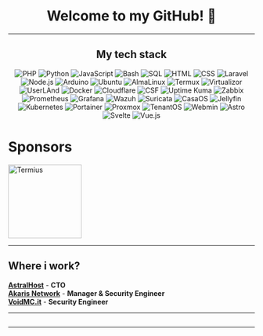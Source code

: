 <h1 align="center">Welcome to my GitHub! 👋 </h1>

<hr>
  <h2 align="center">My tech stack</h2>
  
  <p align="center">
    <a href="https://www.php.net/" style="text-decoration: none;">
      <img src="https://img.shields.io/badge/PHP-787CB5?style=for-the-badge&logo=php&logoColor=white" alt="PHP">
    </a>
    <a href="https://www.python.org/" style="text-decoration: none;">
      <img src="https://img.shields.io/badge/Python-FFD343?style=for-the-badge&logo=python&logoColor=white" alt="Python">
    </a>
    <a href="https://developer.mozilla.org/en-US/docs/Web/JavaScript" style="text-decoration: none;">
      <img src="https://img.shields.io/badge/JavaScript-F7DF1E?style=for-the-badge&logo=javascript&logoColor=white" alt="JavaScript">
    </a>
    <a href="https://www.gnu.org/software/bash/" style="text-decoration: none;">
      <img src="https://img.shields.io/badge/Bash-4EAA25?style=for-the-badge&logo=gnubash&logoColor=white" alt="Bash">
    </a>
    <a href="https://www.mysql.com/" style="text-decoration: none;">
      <img src="https://img.shields.io/badge/SQL-00618A?style=for-the-badge&logo=mysql&logoColor=white" alt="SQL">
    </a>
    <a href="https://developer.mozilla.org/en-US/docs/Web/HTML" style="text-decoration: none;">
      <img src="https://img.shields.io/badge/HTML-E34F26?style=for-the-badge&logo=html5&logoColor=white" alt="HTML">
    </a>
    <a href="https://developer.mozilla.org/en-US/docs/Web/CSS" style="text-decoration: none;">
      <img src="https://img.shields.io/badge/CSS-1572B6?style=for-the-badge&logo=css3&logoColor=white" alt="CSS">
    </a>
    <a href="https://laravel.com/" style="text-decoration: none;">
      <img src="https://img.shields.io/badge/Laravel-FF2D20?style=for-the-badge&logo=laravel&logoColor=white" alt="Laravel">
    </a>
    <a href="https://nodejs.org/" style="text-decoration: none;">
      <img src="https://img.shields.io/badge/Node.js-339933?style=for-the-badge&logo=node.js&logoColor=white" alt="Node.js">
    </a>
    <a href="https://www.arduino.cc/" style="text-decoration: none;">
      <img src="https://img.shields.io/badge/Arduino-00979D?style=for-the-badge&logo=arduino&logoColor=white" alt="Arduino">
    </a>
    <a href="https://ubuntu.com/" style="text-decoration: none;">
      <img src="https://img.shields.io/badge/Ubuntu-E95420?style=for-the-badge&logo=ubuntu&logoColor=white" alt="Ubuntu">
    </a>
    <a href="https://almalinux.org/" style="text-decoration: none;">
      <img src="https://img.shields.io/badge/AlmaLinux-2C5CC5?style=for-the-badge&logo=almalinux&logoColor=white" alt="AlmaLinux">
    </a>
    <a href="https://termux.com/" style="text-decoration: none;">
      <img src="https://img.shields.io/badge/Termux-000000?style=for-the-badge&logo=termux&logoColor=white" alt="Termux">
    </a>
    <a href="https://www.virtualizor.com/" style="text-decoration: none;">
      <img src="https://img.shields.io/badge/Virtualizor-5296D6?style=for-the-badge&logo=virtualizor&logoColor=white" alt="Virtualizor">
    </a>
    <a href="https://userland.tech/" style="text-decoration: none;">
      <img src="https://img.shields.io/badge/UserLAnd-000000?style=for-the-badge&logo=userland&logoColor=white" alt="UserLAnd">
    </a>
    <a href="https://www.docker.com/" style="text-decoration: none;">
      <img src="https://img.shields.io/badge/Docker-2496ED?style=for-the-badge&logo=docker&logoColor=white" alt="Docker">
    </a>
    <a href="https://www.cloudflare.com/" style="text-decoration: none;">
      <img src="https://img.shields.io/badge/Cloudflare-F48120?style=for-the-badge&logo=cloudflare&logoColor=white" alt="Cloudflare">
    </a>
    <a href="https://www.configserver.com/cp/csf.html" style="text-decoration: none;">
      <img src="https://img.shields.io/badge/CSF-D81B60?style=for-the-badge&logo=csf&logoColor=white" alt="CSF">
    </a>
    <a href="https://uptime.kuma.app/" style="text-decoration: none;">
      <img src="https://img.shields.io/badge/Uptime_Kuma-4CAF50?style=for-the-badge&logo=uptime-kuma&logoColor=white" alt="Uptime Kuma">
    </a>
    <a href="https://www.zabbix.com/" style="text-decoration: none;">
      <img src="https://img.shields.io/badge/Zabbix-CC0000?style=for-the-badge&logo=zabbix&logoColor=white" alt="Zabbix">
    </a>
    <a href="https://prometheus.io/" style="text-decoration: none;">
      <img src="https://img.shields.io/badge/Prometheus-E6522C?style=for-the-badge&logo=prometheus&logoColor=white" alt="Prometheus">
    </a>
    <a href="https://grafana.com/" style="text-decoration: none;">
      <img src="https://img.shields.io/badge/Grafana-F46800?style=for-the-badge&logo=grafana&logoColor=white" alt="Grafana">
    </a>
    <a href="https://wazuh.com/" style="text-decoration: none;">
      <img src="https://img.shields.io/badge/Wazuh-00A6D6?style=for-the-badge&logo=wazuh&logoColor=white" alt="Wazuh">
    </a>
    <a href="https://suricata.io/" style="text-decoration: none;">
      <img src="https://img.shields.io/badge/Suricata-1E1E1E?style=for-the-badge&logo=suricata&logoColor=white" alt="Suricata">
    </a>
    <a href="https://www.casaos.io/" style="text-decoration: none;">
      <img src="https://img.shields.io/badge/CasaOS-FF6600?style=for-the-badge&logo=casaos&logoColor=white" alt="CasaOS">
    </a>
    <a href="https://jellyfin.org/" style="text-decoration: none;">
      <img src="https://img.shields.io/badge/Jellyfin-DB2F3E?style=for-the-badge&logo=jellyfin&logoColor=white" alt="Jellyfin">
    </a>
    <a href="https://kubernetes.io/" style="text-decoration: none;">
      <img src="https://img.shields.io/badge/Kubernetes-326CE5?style=for-the-badge&logo=kubernetes&logoColor=white" alt="Kubernetes">
    </a>
    <a href="https://www.portainer.io/" style="text-decoration: none;">
      <img src="https://img.shields.io/badge/Portainer-6B58E9?style=for-the-badge&logo=portainer&logoColor=white" alt="Portainer">
    </a>
    <a href="https://www.proxmox.com/en/" style="text-decoration: none;">
      <img src="https://img.shields.io/badge/Proxmox-8B8B8B?style=for-the-badge&logo=proxmox&logoColor=white" alt="Proxmox">
    </a>
    <a href="https://tenantos.com/" style="text-decoration: none;">
      <img src="https://img.shields.io/badge/TenantOS-7D8CFF?style=for-the-badge&logo=tenantos&logoColor=white" alt="TenantOS">
    </a>
    <a href="https://www.webmin.com/" style="text-decoration: none;">
      <img src="https://img.shields.io/badge/Webmin-2E6C7D?style=for-the-badge&logo=webmin&logoColor=white" alt="Webmin">
    </a>
    <a href="https://astro.build/" style="text-decoration: none;">
      <img src="https://img.shields.io/badge/Astro-FF5C00?style=for-the-badge&logo=astro&logoColor=white" alt="Astro">
    </a>
    <a href="https://svelte.dev/" style="text-decoration: none;">
      <img src="https://img.shields.io/badge/Svelte-FF3E00?style=for-the-badge&logo=svelte&logoColor=white" alt="Svelte">
    </a>
    <a href="https://vuejs.org/" style="text-decoration: none;">
      <img src="https://img.shields.io/badge/Vue.js-4FC08D?style=for-the-badge&logo=vue.js&logoColor=white" alt="Vue.js">
    </a>
  </p>
</hr>

# Sponsors

<img src="https://camo.githubusercontent.com/625beeaa767581210a70308eaadb55f2118f8035885e9d341da2686897d2ad54/68747470733a2f2f63646e322e737465616d6772696464622e636f6d2f6c6f676f2f38383530323634366232323933633461616131373362333361666364343066312e706e67" width="150" alt="Termius" data-canonical-src="https://cdn2.steamgriddb.com/logo/88502646b2293c4aaa173b33afcd40f1.png" style="max-width: 100%;">

<hr>
  <h2> Where i work? </h2>
</hr>

[**AstralHost**](https://astralhost.cloud) - **CTO**
<br>
[**Akaris Network**](https://akaris.it) - **Manager & Security Engineer**
<br>
[**VoidMC.it**](https://voidmc.it) - **Security Engineer**
<br>

<hr>
  <p align="center"><img src="https://github-readme-stats.vercel.app/api/top-langs/?username=antonio-camplone&theme=gruvbox" alt="" /></p>
<hr>
